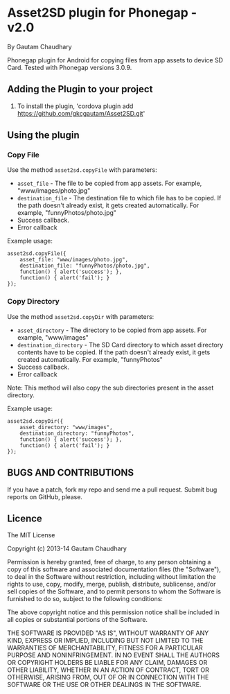 # Asset2SD plugin for Phonegap - v2.0 #
By Gautam Chaudhary

Phonegap plugin for Android for copying files from app assets to device SD Card.
Tested with Phonegap versions 3.0.9.

## Adding the Plugin to your project ##

1. To install the plugin, 'cordova plugin add https://github.com/gkcgautam/Asset2SD.git'

## Using the plugin ##

### Copy File ###
Use the method `asset2sd.copyFile` with parameters: 

* `asset_file` - The file to be copied from app assets. For example, "www/images/photo.jpg"
* `destination_file` - The destination file to which file has to be copied. If the path doesn't already exist, it gets created automatically. For example, "funnyPhotos/photo.jpg"
* Success callback.
* Error callback

Example usage:

    asset2sd.copyFile({
		asset_file: "www/images/photo.jpg",
		destination_file: "funnyPhotos/photo.jpg",
		function() { alert('success'); }, 
		function() { alert('fail'); }
	});       

### Copy Directory ###
Use the method `asset2sd.copyDir` with parameters: 

* `asset_directory` - The directory to be copied from app assets. For example, "www/images"
* `destination_directory` - The SD Card directory to which asset directory contents have to be copied. If the path doesn't already exist, it gets created automatically. For example, "funnyPhotos"
* Success callback.
* Error callback

Note: This method will also copy the sub directories present in the asset directory.

Example usage:

    asset2sd.copyDir({
		asset_directory: "www/images",
		destination_directory: "funnyPhotos",
		function() { alert('success'); }, 
		function() { alert('fail'); }
	});    
	
	
## BUGS AND CONTRIBUTIONS ##
If you have a patch, fork my repo and send me a pull request. Submit bug reports on GitHub, please.
	
## Licence ##

The MIT License

Copyright (c) 2013-14 Gautam Chaudhary

Permission is hereby granted, free of charge, to any person obtaining a copy
of this software and associated documentation files (the "Software"), to deal
in the Software without restriction, including without limitation the rights
to use, copy, modify, merge, publish, distribute, sublicense, and/or sell
copies of the Software, and to permit persons to whom the Software is
furnished to do so, subject to the following conditions:

The above copyright notice and this permission notice shall be included in
all copies or substantial portions of the Software.

THE SOFTWARE IS PROVIDED "AS IS", WITHOUT WARRANTY OF ANY KIND, EXPRESS OR
IMPLIED, INCLUDING BUT NOT LIMITED TO THE WARRANTIES OF MERCHANTABILITY,
FITNESS FOR A PARTICULAR PURPOSE AND NONINFRINGEMENT. IN NO EVENT SHALL THE
AUTHORS OR COPYRIGHT HOLDERS BE LIABLE FOR ANY CLAIM, DAMAGES OR OTHER
LIABILITY, WHETHER IN AN ACTION OF CONTRACT, TORT OR OTHERWISE, ARISING FROM,
OUT OF OR IN CONNECTION WITH THE SOFTWARE OR THE USE OR OTHER DEALINGS IN
THE SOFTWARE.
